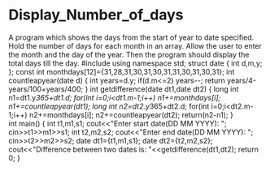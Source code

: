 # Display_Number_of_days
A program which shows the days from the  start of year to date specified. Hold the number of days for  each month in an array. Allow the user to enter the  month and the day of  the year. Then the program  should display the total days till the day.
#include<iostream>
using namespace std;
struct date
{
       int d,m,y;
};
const int monthdays[12]={31,28,31,30,31,30,31,31,30,31,30,31};
int countleapyear(date d)
{
    int years=d.y;
    if(d.m<=2)
    years--;
    return years/4-years/100+years/400;
}
int getdifference(date dt1,date dt2)
{
    long int n1=dt1.y*365+dt1.d;
    for(int i=0;i<dt1.m-1;i++)
    n1+=monthdays[i];
    n1+=countleapyear(dt1);
    long int n2=dt2.y*365+dt2.d;
    for(int i=0;i<dt2.m-1;i++)
    n2+=monthdays[i];
    n2+=countleapyear(dt2);
    return(n2-n1);
}    
int main()
{
    int t1,m1,s1;
    cout<<"Enter start date(DD MM YYYY): ";
    cin>>t1>>m1>>s1;
    int t2,m2,s2;
    cout<<"Enter end date(DD MM YYYY): ";
    cin>>t2>>m2>>s2;
    date dt1={t1,m1,s1};
    date dt2={t2,m2,s2};
    cout<<"Difference between two dates is: "<<getdifference(dt1,dt2);
    return 0;
}
